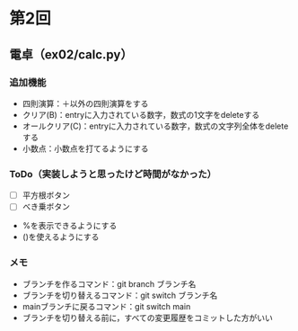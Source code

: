 # 第2回
## 電卓（ex02/calc.py）
### 追加機能
- 四則演算：＋以外の四則演算をする
- クリア(B)：entryに入力されている数字，数式の1文字をdeleteする
- オールクリア(C)：entryに入力されている数字，数式の文字列全体をdeleteする
- 小数点：小数点を打てるようにする
### ToDo（実装しようと思ったけど時間がなかった）
- [ ] 平方根ボタン
- [ ] べき乗ボタン
- %を表示できるようにする
- ()を使えるようにする
### メモ
- ブランチを作るコマンド：git branch ブランチ名
- ブランチを切り替えるコマンド：git switch ブランチ名
- mainブランチに戻るコマンド：git switch main
- ブランチを切り替える前に，すべての変更履歴をコミットした方がいい